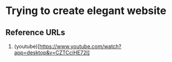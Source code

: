 # Trying to create elegant website

## Reference URLs

1. (youtube)[https://www.youtube.com/watch?app=desktop&v=CZTCciHE72I]
